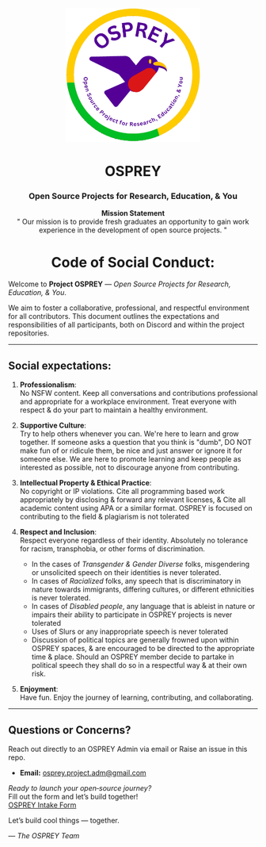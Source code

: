 <div align="center">

<a href="https://github.com/almsam/OSPREY">
  <img src="OSPREY logo.png" alt="Logo" width="270" height="270">
</a>

<h1 align="center">OSPREY</h1>
<h3 align="center">Open Source Projects for Research, Education, & You</h3>

<p align="center">
  <strong>Mission Statement</strong><br>
  " Our mission is to provide fresh graduates an opportunity to gain work experience in the development of open source projects. "

</p>

<h1 align="center">Code of Social Conduct:</h1>

</div>

Welcome to **Project OSPREY** — *Open Source Projects for Research, Education, & You*.

We aim to foster a collaborative, professional, and respectful environment for all contributors. This document outlines the expectations and responsibilities of all participants, both on Discord and within the project repositories.

---

## Social expectations:

1. **Professionalism**:  
   No NSFW content. Keep all conversations and contributions professional and appropriate for a workplace environment. Treat everyone with respect & do your part to maintain a healthy environment.

2. **Supportive Culture**:  
   Try to help others whenever you can. We're here to learn and grow together. If someone asks a question that you think is "dumb", DO NOT make fun of or ridicule them, be nice and just answer or ignore it for someone else. We are here to promote learning and keep people as interested as possible, not to discourage anyone from contributing.

3. **Intellectual Property & Ethical Practice**:  
   No copyright or IP violations. Cite all programming based work appropriately by disclosing & forward any relevant licenses, & Cite all academic content using APA or a similar format. OSPREY is focused on contributing to the field & plagiarism is not tolerated

4. **Respect and Inclusion**:  
   Respect everyone regardless of their identity. Absolutely no tolerance for racism, transphobia, or other forms of discrimination.
    - In the cases of *Transgender & Gender Diverse* folks, misgendering or unsolicited speech on their identities is never tolerated.
    - In cases of *Racialized* folks, any speech that is discriminatory in nature towards immigrants, differing cultures, or different ethnicities is never tolerated.
    - In cases of *Disabled people*, any language that is ableist in nature or impairs their ability to participate in OSPREY projects is never tolerated
    - Uses of Slurs or any inappropriate speech is never tolerated
    - Discussion of political topics are generally frowned upon within OSPREY spaces, & are encouraged to be directed to the appropriate time & place. Should an OSPREY member decide to partake in political speech they shall do so in a respectful way & at their own risk.

5. **Enjoyment**:  
   Have fun. Enjoy the journey of learning, contributing, and collaborating.

---

## Questions or Concerns?

Reach out directly to an OSPREY Admin via email or Raise an issue in this repo.

- **Email:** osprey.project.adm@gmail.com  


*Ready to launch your open‑source journey?*  
Fill out the form and let’s build together!  
[OSPREY Intake Form](https://forms.gle/7pdDQtkV4XDXB1TE9)

Let’s build cool things — together.

— *The OSPREY Team*
